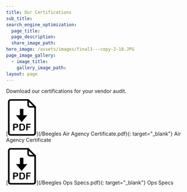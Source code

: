 ```yaml
---
title: Our Certifications
sub_title:
search_engine_optimization:
  page_title:
  page_description:
  share_image_path:
hero_image: /assets/images/final3---copy-2-10.JPG
page_image_gallery:
  - image_title:
    gallery_image_path:
layout: page
---
```


Download our certifications for your vendor audit.

[![Air Agency Certificate](/assets/images/icons/pdf.svg)](/Beegles Air Agency Certificate.pdf){: target="_blank"} Air Agency Certificate


[![Ops Specs](/assets/images/icons/pdf.svg)](/Beegles Ops Specs.pdf){: target="_blank"} Ops Specs 

